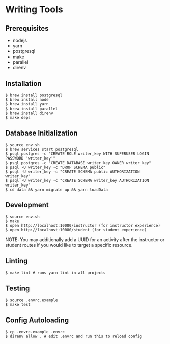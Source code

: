# Writing Tools

## Prerequisites

- nodejs
- yarn
- postgresql
- make
- parallel
- direnv

## Installation

```
$ brew install postgresql
$ brew install node
$ brew install yarn
$ brew install parallel
$ brew install direnv
$ make deps
```

## Database Initialization

```
$ source env.sh
$ brew services start postgresql
$ psql postgres -c "CREATE ROLE writer_key WITH SUPERUSER LOGIN PASSWORD 'writer_key'"
$ psql postgres -c "CREATE DATABASE writer_key OWNER writer_key"
$ psql -U writer_key -c "DROP SCHEMA public"
$ psql -U writer_key -c "CREATE SCHEMA public AUTHORIZATION writer_key"
$ psql -U writer_key -c "CREATE SCHEMA writer_key AUTHORIZATION writer_key"
$ cd data && yarn migrate up && yarn loadData
```

## Development

```
$ source env.sh
$ make
$ open http://localhost:10080/instructor (for instructor experience)
$ open http://localhost:10080/student (for student experience)
```
NOTE: You may additionally add a UUID for an activity after the instructor or student
routes if you would like to target a specific resource.

## Linting

```
$ make lint # runs yarn lint in all projects
```

## Testing

```
$ source .envrc.example
$ make test
```

## Config Autoloading

```
$ cp .envrc.example .envrc
$ direnv allow . # edit .envrc and run this to reload config
```
